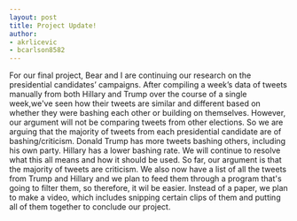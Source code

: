 ```yaml
---
layout: post
title: Project Update!
author: 
- akrlicevic
- bcarlson8582
---
```


For our final project, Bear and I are continuing our research on the presidential candidates’ campaigns. After compiling a week’s data of tweets manually from 
both Hillary and Trump over the course of a single week,we've seen how their tweets are similar and different based on whether they were bashing each other or building on themselves.
However, our argument will not be comparing tweets from other elections. So we are arguing that the majority of tweets from each presidential candidate are of bashing/criticism. 
Donald Trump has more tweets bashing others, including his own party. Hillary has a lower bashing rate. We will continue to 
resolve what this all means and how it should be used. So far, our argument is that the majority of tweets are criticism. 
We also now have a list of all the tweets from Trump and Hillary and we plan to feed them through a program that's going to filter them, so therefore, it wil be easier. Instead of a paper,
we plan to make a video, which includes snipping certain clips of them and putting all of them together to conclude our project. 

